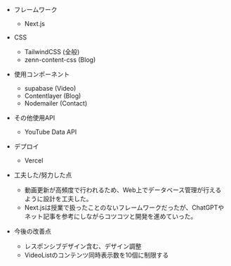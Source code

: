 - フレームワーク
  - Next.js
- CSS
  - TailwindCSS (全般)
  - zenn-content-css (Blog)
- 使用コンポーネント
  - supabase (Video)
  - Contentlayer (Blog)
  - Nodemailer (Contact)
- その他使用API
  - YouTube Data API
- デプロイ
  - Vercel

- 工夫した/努力した点
  - 動画更新が高頻度で行われるため、Web上でデータベース管理が行えるように設計を工夫した。
  - Next.jsは授業で扱ったことのないフレームワークだったが、ChatGPTやネット記事を参考にしながらコツコツと開発を進めていった。
- 今後の改善点
  - レスポンシブデザイン含む、デザイン調整
  - VideoListのコンテンツ同時表示数を10個に制限する